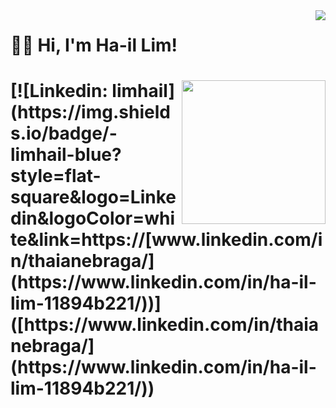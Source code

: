 <img align="right" src="https://visitor-badge.laobi.icu/badge?page_id=xxxjojo12.xxxjojo12" />

<h1>
  👋🏻 Hi, I'm Ha-il Lim!
<h1/>
<img align="right" src="https://media2.giphy.com/media/XxHVJxuogNP32/200.webp?cid=ecf05e47khghme42ew0ddgtffajybymiipe29kub5f59sd0j&ep=v1_gifs_search&rid=200.webp&ct=g" width="230" />
[![Linkedin: limhail](https://img.shields.io/badge/-limhail-blue?style=flat-square&logo=Linkedin&logoColor=white&link=https://[www.linkedin.com/in/thaianebraga/](https://www.linkedin.com/in/ha-il-lim-11894b221/))]([https://www.linkedin.com/in/thaianebraga/](https://www.linkedin.com/in/ha-il-lim-11894b221/))
